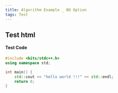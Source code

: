 ```yaml
---
title: Algorithm Example _ NO Option
tags: Test
---
```


## Test html

<script src="https://gist.github.com/PaliLo815/b0532e77d798dad7c87428e04b54e7c4.js"></script>

#### Test Code

```cpp
#include <bits/stdc++.h>
using namespace std;

int main() {
    std::cout << "hello world !!!" << std::endl;
    return 0;
}
```
